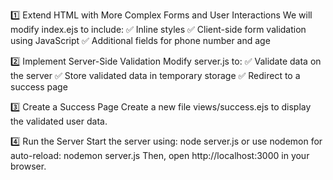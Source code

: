 1️⃣ Extend HTML with More Complex Forms and User Interactions
  We will modify index.ejs to include: ✅ Inline styles
  ✅ Client-side form validation using JavaScript
  ✅ Additional fields for phone number and age


2️⃣ Implement Server-Side Validation
  Modify server.js to: ✅ Validate data on the server
  ✅ Store validated data in temporary storage
  ✅ Redirect to a success page


3️⃣ Create a Success Page
  Create a new file views/success.ejs to display the validated user data.

4️⃣ Run the Server
  Start the server using:
    node server.js
  or use nodemon for auto-reload:
    nodemon server.js
  Then, open http://localhost:3000 in your browser.
